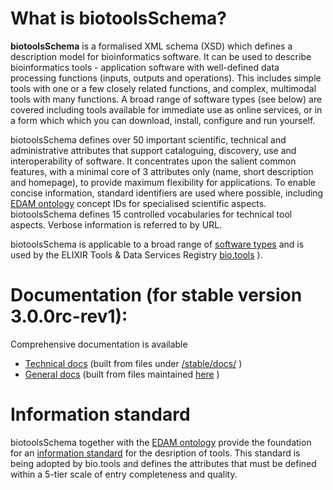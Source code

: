 # What is biotoolsSchema?

**biotoolsSchema** is a formalised XML schema (XSD) which defines a description model for bioinformatics software.  It can be used to describe bioinformatics tools - application software with well-defined data processing functions (inputs, outputs and operations).   This includes simple tools with one or a few closely related functions, and complex, multimodal tools with many functions.  A broad range of software types (see below) are covered including tools available for immediate use as online services, or in a form which which you can download, install, configure and run yourself.

biotoolsSchema defines over 50 important scientific, technical and administrative attributes that support cataloguing, discovery, use and interoperability of software.  It concentrates upon the salient common features, with a minimal core of 3 attributes only (name, short description and homepage), to provide maximum flexibility for applications.  To enable concise information, standard identifiers are used where possible, including [EDAM ontology](http://github.com/edamontology/edamontology) concept IDs for specialised scientific aspects.  biotoolsSchema defines 15 controlled vocabularies for technical tool aspects.  Verbose information is referred to by URL.

biotoolsSchema is applicable to a broad range of [software types](http://biotoolsschema.readthedocs.io/en/latest/controlled_vocabularies.html#tool-type) and is used by the ELIXIR Tools & Data Services Registry [bio.tools](https://bio.tools) ).


# Documentation (for stable version 3.0.0rc-rev1):
Comprehensive documentation is available 
* [Technical docs](http://bio-tools.github.io/biotoolsSchema/) (built from files under [/stable/docs/](https://github.com/bio-tools/biotoolsSchema/tree/master/stable/docs) )
* [General docs](http://biotoolsschema.readthedocs.io/en/latest/) (built from files maintained [here](https://github.com/bio-tools/biotoolsschemadocs/) )

# Information standard
biotoolsSchema together with the [EDAM ontology](https://github.com/edamontology/edamontology) provide the foundation for an [information standard](https://github.com/bio-tools/Tool-Information-Standard) for the desription of tools.  This standard is being adopted by bio.tools and defines the attributes that must be defined within a 5-tier scale of entry completeness and quality.




